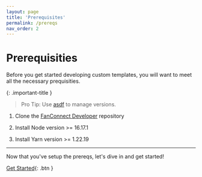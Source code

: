 ```yaml
---
layout: page
title: 'Prerequisites'
permalink: /prereqs
nav_order: 2
---
```


# Prerequisities

Before you get started developing custom templates, you will want to meet all the necessary prequisities.

{: .important-title }
> Pro Tip: Use [asdf](https://asdf-vm.com/) to manage versions.

1. Clone the [FanConnect Developer](https://github.com/FanConnect/developer) repository
   
2. Install Node version >= 16.17.1
   
3. Install Yarn version >= 1.22.19
   
---

Now that you've setup the prereqs, let's dive in and get started!

[Get Started](/get-started){: .btn }
